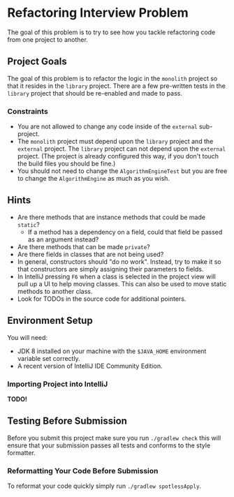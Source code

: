 # Refactoring Interview Problem

The goal of this problem is to try to see how you tackle refactoring code from one project to another.

## Project Goals

The goal of this problem is to refactor the logic in the `monolith` project
so that it resides in the `library` project.
There are a few pre-written tests in the `library` project that should be
re-enabled and made to pass.

### Constraints

 - You are not allowed to change any code inside of the `external` sub-project.
 - The `monolith` project must depend upon the `library` project and the `external` project.
   The `library` project can not depend upon the `external` project.
   (The project is already configured this way, if you don't touch the build files you should be fine.)
 - You should not need to change the `AlgorithmEngineTest` but you are free to change the
   `AlgorithmEngine` as much as you wish.

## Hints

 - Are there methods that are instance methods that could be made `static`?
   - If a method has a dependency on a field, could that field be passed as an argument instead?
 - Are there methods that can be made `private`?
 - Are there fields in classes that are not being used?
 - In general, constructors should "do no work". Instead, try to make it so that constructors are
 simply assigning their parameters to fields.
 - In IntelliJ pressing `F6` when a class is selected in the project view will pull up a UI to help
 moving classes. This can also be used to move static methods to another class.
 - Look for TODOs in the source code for additional pointers.

## Environment Setup

You will need:
 - JDK 8 installed on your machine with the `$JAVA_HOME` environment variable set correctly.
 - A recent version of IntelliJ IDE Community Edition.

### Importing Project into IntelliJ

**TODO!**

## Testing Before Submission

Before you submit this project make sure you run `./gradlew check` this will ensure that your
submission passes all tests and conforms to the style formatter.

### Reformatting Your Code Before Submission

To reformat your code quickly simply run `./gradlew spotlessApply`.

